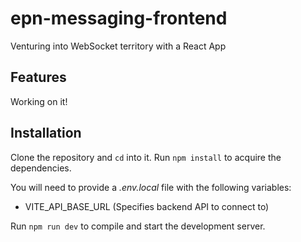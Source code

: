# epn-messaging-frontend
Venturing into WebSocket territory with a React App

## Features
Working on it!

## Installation

Clone the repository and `cd` into it. Run `npm install` to acquire the dependencies.

You will need to provide a *.env.local* file with the following variables:
- VITE_API_BASE_URL (Specifies backend API to connect to)

Run `npm run dev` to compile and start the development server.